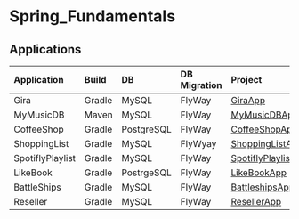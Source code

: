 # Spring_Fundamentals


## Applications

Application|Build|DB|DB Migration|Project|Description
:-|:-|:-|:-|:-|:-
Gira|Gradle|MySQL|FlyWay|[GiraApp](https://github.com/andy489/Spring_Fundamentals/tree/main/Applications/2020-08-12%20GiraApp/GiraApp)|[GiraApp](https://github.com/andy489/Spring_Fundamentals/blob/main/Applications/2020-08-12%20GiraApp/2020-08-12%20GiraApp%20desc.pdf)
MyMusicDB|Maven|MySQL|FlyWay|[MyMusicDBApp](https://github.com/andy489/Spring_Fundamentals/tree/main/Applications/2021-02-21%20MyMusicDBApp/MyMusicDBApp)|[MyMusicDBApp](https://github.com/andy489/Spring_Fundamentals/blob/main/Applications/2021-02-21%20MyMusicDBApp/2021-02-21%20MyMusicDBApp%20desc.pdf)
CoffeeShop|Gradle|PostgreSQL|FlyWay|[CoffeeShopApp](https://github.com/andy489/Spring_Fundamentals/tree/main/Applications/2021-04-07%20CoffeeShopApp/CoffeeShopApp)|[CoffeeShopApp](https://github.com/andy489/Spring_Fundamentals/blob/main/Applications/2021-04-07%20CoffeeShopApp/2021-04-07%20CoffeeShopApp%20desc.pdf)
ShoppingList|Gradle|MySQL|FlyWyay|[ShoppingListApp](https://github.com/andy489/Spring_Fundamentals/tree/main/Applications/2021-12-15%20ShoppingListApp/ShoppingListApp)|[ShoppingListApp](https://github.com/andy489/Spring_Fundamentals/blob/main/Applications/2021-12-15%20ShoppingListApp/2021-12-15%20ShoppingListApp%20desc.pdf)
SpotiflyPlaylist|Gradle|MySQL|FlyWay|[SpotiflyPlaylistApp](https://github.com/andy489/Spring_Fundamentals/tree/main/Applications/2022-06-25%20SpotiflyApp/SpotiflyApp)|[SpotiflyPlaylistApp](https://github.com/andy489/Spring_Fundamentals/blob/main/Applications/2022-06-25%20SpotiflyApp/2022-06-25%20SpotiflyPlaylistApp%20desc.pdf)
LikeBook|Gradle|PostrgeSQL|FlyWay|[LikeBookApp](https://github.com/andy489/Spring_Fundamentals/tree/main/Applications/2022-08-17%20LikeBookApp/LikeBookApp)|[LikeBookApp](https://github.com/andy489/Spring_Fundamentals/blob/main/Applications/2022-08-17%20LikeBookApp/2022-08-17%20LikeBookApp%20desc.pdf)
BattleShips|Gradle|MySQL|FlyWay|[BattleshipsApp](https://github.com/andy489/Spring_Fundamentals/tree/main/Applications/2023-02-08%20BattleshipsApp/BattleshipsApp)|[BattleshipsApp](https://github.com/andy489/Spring_Fundamentals/blob/main/Applications/2023-02-08%20BattleshipsApp/2023-02-08%20BattleshipsApp%20desc.pdf)
Reseller|Gradle|MySQL|FlyWay|[ResellerApp](https://github.com/andy489/Spring_Fundamentals/tree/main/Applications/2023-02-18%20ResellerApp/ResellerApp)|[ResellerApp](https://github.com/andy489/Spring_Fundamentals/blob/main/Applications/2023-02-18%20ResellerApp/2023-02-18%20ResellerApp%20desc.pdf)
